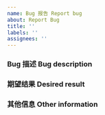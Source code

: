 ```yaml
---
name: Bug 报告 Report bug
about: Report Bug
title: ''
labels: ''
assignees: ''
---
```


### Bug 描述 Bug description

<!-- 请在上方详细地描述 bug，让大家都能理解。最好能提供一个在线demo，以助于我们重现问题。demo 模板：https://codesandbox.io/s/vue-reqeust-template-ryics -->
<!-- Please describe the bug in detail above so that everyone can understand. It’s best to provide an online demo to help us reproduce the problem. demo template: https://codesandbox.io/s/vue-reqeust-template-ryics-->

### 期望结果 Desired result

<!-- 请在上方描述你原本期望看到的结果。 -->
<!-- Please describe above what you expected to see. -->

### 其他信息 Other information

<!-- 请在上方输入，如截图等其他信息。-->
<!-- Please enter other information such as screenshots above. -->
